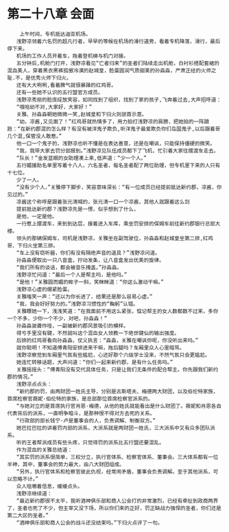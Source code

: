 # 第二十八章 会面
        上午时间，专机抵达迪亚机场。
       浅野凉领着六名罚的超凡行者，早早的等候在机场的滑行道旁，看着专机降落，滑行，最后停下来。
       机场的工作人员开着车，拖着登机梯与机门对接。
       五分钟后,机舱门打开，浅野凉看见“亡者归来”的圣者们陆续走出机舱，白衬衫搭配套裙的混血美人，穿着黑衣黑裤孤傲冷漠的赵城皇，脸蛋圆润气质甜美的孙淼淼，严肃正经的火师之耻.不，是优秀火师下归火。
       还有大大咧咧,看着脾气就很暴躁的红鸡哥。
       还有一些她不认识的五行盟官方成员。
       浅野凉秀丽的脸庞绽放笑容，如同找到了组织，找到了家的孩子,飞奔着过去,大声招呼道：
       “哦哈幼不对,大家好，大家好！”
       关雅、孙淼淼朝她微微一笑,赵城皇和下归火则颔首示意。
       “幼，凉酱,又见面了！”红鸡哥就热情多了，用力拍打浅野凉的肩膀，把她拍的一阵踉跄：“在新约郡混的怎么样？有没有被洋鬼子欺负,听洋鬼子最爱欺负你们岛国鬼子,以后跟着哥几个混,保管没人敢惹。”
       他一口一个鬼子的，浅野凉也听不懂是在表达善意，还是在嘲讽，只能保持僵硬的微笑。
       “我，我带大家去罚分部报到。”浅野凉见队伍成员都下了飞机，忙引着大家往摆渡车走去。
       “队长！”金发蓝眼的女助理凑上来,低声道：“少一个人。”
       五行媚援助名单里写着十八人，六名圣者，每名圣者配了两位助理，但专机里下来的人只有十七位。
       少了一人。
       “没有少个人，”关雅停下脚步，笑容意味深长：“有一位成员已经提前抵达新约郡，凉酱，你见过的。”
       凉酱这个称呼是跟着张元清喊的，张元清一口一个凉酱，其他人就跟着这么剑
       提前抵达新约郡？浅野凉先是一愣，似乎想到了什么，
       是他，一定是他。
       一行惹上摆渡车，来到到达层，接着进入车库，乘坐罚安排的保姆车前往新约郡银行总部大楼。
       领头的那辆保姆车，司机是浅野凉，关雅坐在副驾驶位，孙淼淼和赵城皇坐第二排,红鸡哥、下归火坐第三排。
       “车上没有窃听器，你们有没有隔绝声音的道具？”浅野凉问道。
       孙淼淼便取出一只八音盒，拧动发条，让八音盒发出优美的旋律。
       “我们所有的谈话，都会被音乐掩盖。”孙淼淼。
       浅野凉忙问道：“最后一个人是帮主吗，是他吗。”
       “是他！”关雅圆而媚的眸子一斜，笑眯眯道：“你这么激动干嘛。”
       浅野凉心虚的绷紧脸蛋。
       关雅嗤笑一声：“还以为你长进了，结果还是那么容易心虚。”
       “我，我会好好努力的。”浅野凉习惯性的“鞠躬”认错。
       关雅瞟她一下，浅浅笑道：“在我面前不用这么紧张，惦记帮主的女人数都数不过来，多你一个不多，少你一个不少，对吧，孙淼淼！”
       孙淼淼装聋作哑，一副被新约郡风景吸引的模样。
       得亏手里没有键，不然就叫这个混血女人领教一下绝世键仙的输出强度。
       后排的红鸡哥看向孙淼淼，仗义执言：“淼淼，关雅在嘲讽你呢，你没听出来吗。”
       就你聪明！不知道傅青阳安排进来干嘛，拖后腿吗？车厢里众人心里暗骂。
       浅野凉察觉到车厢里气氛有些尴尬，心还好那个六级学士没来，不然气氛只会更尴尬。
       她连忙转移话题，大声问道：“你们一起来新约郡，是有什么任务吗。”
       关雅摇摇头：“傅青阳没有交代具体任务，只是让我们无条件的配合帮主。你先跟我们新约郡的情况。”
       浅野凉点点头：
       “新约郡的罚，由两财团一姓氏主导，分别是古斯塔夫、梅德两大财团，以及伯伦特家族，首席检察官薇妮·伯伦特的家族，是总部那位首席检察官派系的。
       “与她对立的是首席执行官肖恩·梅德，从他的姓氏就能看出是什么财团了。薇妮和肖恩各自代表背后的派系，一直明争暗斗，是那种恨不得对方去死的关系。
       “行政部的部长钱宁·卢是董事会的人，负责调解、制衡双方。”
       她巴拉巴拉的讲着罚内部的派系，大派系就是两财团一姓氏，三大派系中又有众多团队派系。
       听的王者帮派成员有些头疼，只觉得罚的派系比五行盟还要混乱。
       作为混血的关雅总结道：
       “其实罚的派系很简单，三权分立，执行官体系、检察官体系、董事会。三大体系都有一位半神，其中，董事会的势力最大，由八大财团组成。
       “另外，执行官体系和检察官彼此仇视，经常闹矛盾，董事会负责调解。至于其他派系，可以忽略不计。”
       众人咀嚼着信息，缓缓点头。
       浅野凉继续道：
       “最近新约郡很不太平，我听酒神俱乐部和商人公会打的非常激烈，已经有牵扯到政商两界了，圣者也死了不少，但主宰又没下场，所以你们来的正好，罚正缺战力强悍的圣者，你们还是第二大区的圣者。”
       “酒神俱乐部和商人公会的战斗还没结束吗。”下归火点评了一句。
